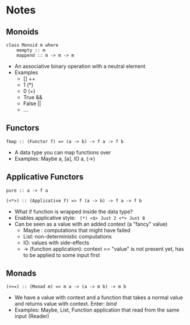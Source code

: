 Notes
===

Monoids
---

```[haskell]
class Monoid m where
    mempty :: m
    mappend :: m -> m -> m
```

* An associative binary operation with a neutral element
* Examples
  * [] ++
  * 1 (*)
  * 0 (+)
  * True &&
  * False ||
  * ...

Functors
---

```[haskell]
fmap :: (Functor f) => (a -> b) -> f a -> f b
```

* A data type you can map functions over
* Examples: Maybe a, [a], IO a, (->)

Applicative Functors
---

```[haskell]
pure :: a -> f a

(<*>) :: (Applicative f) => f (a -> b) -> f a -> f b
```

* What if function is wrapped inside the data type?
* Enables applicative style: ` (*) <$> Just 2 <*> Just 8`
* Can be seen as a value with an added context (a "fancy" value)
  * Maybe : computations that might have failed
  * List: non-deterministic computations
  * IO: values with side-effects
  * -> (function application): context == "value" is not present yet, has to be applied to some input first

Monads
---

```[haskell]
(>>=) :: (Monad m) => m a -> (a -> m b) -> m b
```

* We have a value with context and a function that takes a normal value and returns value with context. Enter: *bind*
* Examples: Maybe, List, Function application that read from the same input (Reader)
